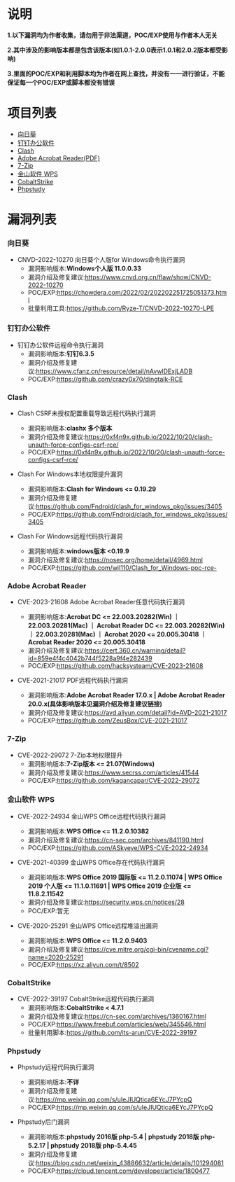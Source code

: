 # 说明
**1.以下漏洞均为作者收集，请勿用于非法渠道，POC/EXP使用与作者本人无关**

**2.其中涉及的影响版本都是包含该版本(如1.0.1-2.0.0表示1.0.1和2.0.2版本都受影响)**

**3.里面的POC/EXP和利用脚本均为作者在网上查找，并没有一一进行验证，不能保证每一个POC/EXP或脚本都没有错误**

# 项目列表

- [向日葵](#向日葵)
- [钉钉办公软件](#钉钉办公软件)
- [Clash](#Clash)
- [Adobe Acrobat Reader(PDF)](#Adobe-Acrobat-Reader)
- [7-Zip](#7-Zip)
- [金山软件 WPS](#金山软件-WPS)
- [CobaltStrike](#CobaltStrike)
- [Phpstudy](#Phpstudy)

# 漏洞列表


### 向日葵
- CNVD-2022-10270 向日葵个人版for Windows命令执行漏洞
  - 漏洞影响版本:**Windows个人版 11.0.0.33**
  - 漏洞介绍及修复建议:https://www.cnvd.org.cn/flaw/show/CNVD-2022-10270
  - POC/EXP:https://chowdera.com/2022/02/202202251725051373.html
  - 批量利用工具:https://github.com/Ryze-T/CNVD-2022-10270-LPE

### 钉钉办公软件
- 钉钉办公软件远程命令执行漏洞
  - 漏洞影响版本:**钉钉6.3.5**
  - 漏洞介绍及修复建议:https://www.cfanz.cn/resource/detail/nAvwlDExjLADB
  - POC/EXP:https://github.com/crazy0x70/dingtalk-RCE

### Clash
- Clash CSRF未授权配置重载导致远程代码执行漏洞
  - 漏洞影响版本:**clashx 多个版本**
  - 漏洞介绍及修复建议:https://0xf4n9x.github.io/2022/10/20/clash-unauth-force-configs-csrf-rce/
  - POC/EXP:https://0xf4n9x.github.io/2022/10/20/clash-unauth-force-configs-csrf-rce/

- Clash For Windows本地权限提升漏洞
  - 漏洞影响版本:**Clash for Windows <= 0.19.29**
  - 漏洞介绍及修复建议:https://github.com/Fndroid/clash_for_windows_pkg/issues/3405
  - POC/EXP:https://github.com/Fndroid/clash_for_windows_pkg/issues/3405

- Clash For Windows远程代码执行漏洞
  - 漏洞影响版本:**windows版本 <0.19.9**
  - 漏洞介绍及修复建议:https://nosec.org/home/detail/4969.html
  - POC/EXP:https://github.com/wjl110/Clash_for_Windows-poc-rce-

### Adobe Acrobat Reader
- CVE-2023-21608 Adobe Acrobat Reader任意代码执行漏洞
  - 漏洞影响版本:**Acrobat DC	<= 22.003.20282(Win) ｜ 22.003.20281(Mac) ｜ Acrobat Reader DC	<= 22.003.20282(Win) ｜ 22.003.20281(Mac) ｜ Acrobat 2020	<= 20.005.30418 ｜ Acrobat Reader 2020	<= 20.005.30418**
  - 漏洞介绍及修复建议:https://cert.360.cn/warning/detail?id=859e4f4c4042b744f5228a9f4e282439
  - POC/EXP:https://github.com/hacksysteam/CVE-2023-21608

- CVE-2021-21017 PDF远程代码执行漏洞
  - 漏洞影响版本:**Adobe Acrobat Reader 17.0.x | Adobe Acrobat Reader 20.0.x(具体影响版本见漏洞介绍及修复建议链接)**
  - 漏洞介绍及修复建议:https://avd.aliyun.com/detail?id=AVD-2021-21017
  - POC/EXP:https://github.com/ZeusBox/CVE-2021-21017

### 7-Zip
- CVE-2022-29072 7-Zip本地权限提升
  - 漏洞影响版本:**7-Zip版本 <= 21.07(Windows)**
  - 漏洞介绍及修复建议:https://www.secrss.com/articles/41544
  - POC/EXP:https://github.com/kagancapar/CVE-2022-29072

### 金山软件 WPS
- CVE-2022-24934 金山WPS Office远程代码执行漏洞
  - 漏洞影响版本:**WPS Office <= 11.2.0.10382**
  - 漏洞介绍及修复建议:https://cn-sec.com/archives/841190.html
  - POC/EXP:https://github.com/ASkyeye/WPS-CVE-2022-24934

- CVE-2021-40399 金山WPS Office存在代码执行漏洞
  - 漏洞影响版本:**WPS Office 2019 国际版 <= 11.2.0.11074 | WPS Office 2019 个人版 <= 11.1.0.11691 | WPS Office 2019 企业版 <= 11.8.2.11542**
  - 漏洞介绍及修复建议:https://security.wps.cn/notices/28
  - POC/EXP:暂无

- CVE-2020-25291 金山WPS Office远程堆溢出漏洞
  - 漏洞影响版本:**WPS Office <= 11.2.0.9403**
  - 漏洞介绍及修复建议:https://cve.mitre.org/cgi-bin/cvename.cgi?name=2020-25291
  - POC/EXP:https://xz.aliyun.com/t/8502

### CobaltStrike
- CVE-2022-39197 CobaltStrike远程代码执行漏洞
  - 漏洞影响版本:**CobaltStrike < 4.7.1**
  - 漏洞介绍及修复建议:https://cn-sec.com/archives/1360167.html
  - POC/EXP:https://www.freebuf.com/articles/web/345546.html
  - 批量利用脚本:https://github.com/its-arun/CVE-2022-39197

### Phpstudy
- Phpstudy远程代码执行漏洞
  - 漏洞影响版本:**不详**
  - 漏洞介绍及修复建议:https://mp.weixin.qq.com/s/uIeJIUQtica6EYcJ7PYcpQ
  - POC/EXP:https://mp.weixin.qq.com/s/uIeJIUQtica6EYcJ7PYcpQ

- Phpstudy后门漏洞
  - 漏洞影响版本:**phpstudy 2016版 php-5.4 | phpstudy 2018版 php-5.2.17 | phpstudy 2018版 php-5.4.45**
  - 漏洞介绍及修复建议:https://blog.csdn.net/weixin_43886632/article/details/101294081
  - POC/EXP:https://cloud.tencent.com/developer/article/1800477
